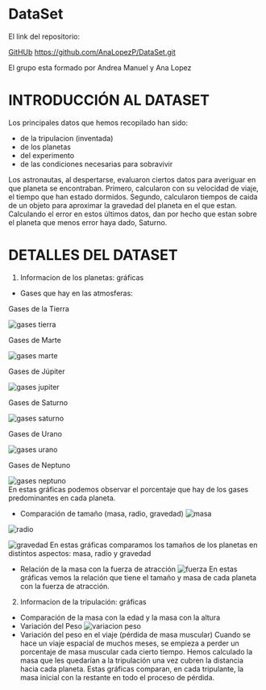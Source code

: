 # DataSet

El link del repositorio:

[GitHUb](https://github.com/AnaLopezP/DataSet.git)
https://github.com/AnaLopezP/DataSet.git

El grupo esta formado por Andrea Manuel y Ana Lopez

# INTRODUCCIÓN AL DATASET

Los principales datos que hemos recopilado han sido:
- de la tripulacion (inventada)
- de los planetas
- del experimento
- de las condiciones necesarias para sobravivir

Los astronautas, al despertarse, evaluaron ciertos datos para averiguar en que planeta se encontraban. Primero, calcularon con su velocidad de viaje, el tiempo que han estado dormidos. Segundo, calcularon tiempos de caida de un objeto para aproximar la gravedad del planeta en el que estan. Calculando el error en estos últimos datos, dan por hecho que estan sobre el planeta que menos error haya dado, Saturno.

# DETALLES DEL DATASET

1) Informacion de los planetas: gráficas
  - Gases que hay en las atmosferas:
  
  Gases de la Tierra                                             
  
  ![gases tierra](/Graficas/Gases/gases_tierra.jpg)                 
  
  
  Gases de Marte
  
  ![gases marte](/Graficas/Gases/gases-marte.jpg)
  
  
  Gases de Júpiter
  
  ![gases jupiter](/Graficas/Gases/gases-jupiter.jpg)
  
  
  Gases de Saturno                                                                     
  
  ![gases saturno](/Graficas/Gases/gases-saturno.jpg)                                             
  
  
   Gases de Urano  
   
   ![gases urano](/Graficas/Gases/gases-urano.jpg) 
   
   Gases de Neptuno
   
   ![gases neptuno](/Graficas/Gases/gases-neptuno.jpg)   
        En estas gráficas podemos observar el porcentaje que hay de los gases predominantes en cada planeta.
  - Comparación de tamaño (masa, radio, gravedad)
  ![masa](/Graficas/masa.jpg)
  
  ![radio](/Graficas/radio.jpg)
  
  ![gravedad](/Graficas/gravedad.jpg)
        En estas gráficas comparamos los tamaños de los planetas en distintos aspectos: masa, radio y gravedad
  - Relación de la masa con la fuerza de atracción
  ![fuerza](/Graficas/Fuerza.jpg)
        En estas gráficas vemos la relación que tiene el tamaño y masa de cada planeta con la fuerza de atracción.

2) Informacion de la tripulación: gráficas
  - Comparación de la masa con la edad y la masa con la altura
  - Variación del Peso
    ![variacion peso](/Graficas/variacion-peso.jpg)
  - Variación del peso en el viaje (pérdida de masa muscular)
      Cuando se hace un viaje espacial de muchos meses, se empieza a perder un porcentaje de masa muscular cada cierto tiempo. Hemos calculado la masa que les quedarían a la tripulación una vez cubren la distancia hacia cada planeta. Estas gráficas comparan, en cada tripulante, la masa inicial con la restante en todo el proceso de pérdida.
  

